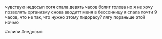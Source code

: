 чувствую недосып хотя спала девять часов
болит голова
но я не хочу позволять организму снова вводитт меня в бессонницу
я спала почти 9 часов, что не так, что нужно этому пидорасу? 
лягу пораньше этой ночью

#слипи #недосып